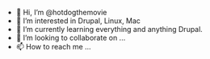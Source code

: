 - 👋 Hi, I’m @hotdogthemovie
- 👀 I’m interested in Drupal, Linux, Mac
- 🌱 I’m currently learning everything and anything Drupal.
- 💞️ I’m looking to collaborate on ...
- 📫 How to reach me ...

<!---
hotdogthemovie/hotdogthemovie is a ✨ special ✨ repository because its `README.md` (this file) appears on your GitHub profile.
You can click the Preview link to take a look at your changes.
--->
